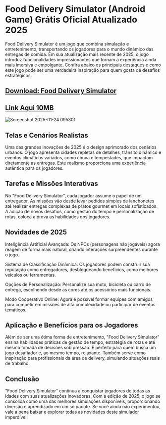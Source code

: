 # Food Delivery Simulator (Android Game) Grátis Oficial Atualizado 2025
Food Delivery Simulator é um jogo que combina simulação e entretenimento, transportando os jogadores para o mundo dinâmico das entregas de comida. Em sua atualização mais recente de 2025, o jogo introduz funcionalidades impressionantes que tornam a experiência ainda mais imersiva e empolgante. Confira abaixo os principais destaques e como este jogo pode ser uma verdadeira inspiração para quem gosta de desafios estratégicos.
## [Download: Food Delivery Simulator](https://apksil.com/food-delivery-simulator-apk/)
## [Link Aqui 10MB](https://t.me/apktsil)
![Screenshot 2025-01-24 095301](https://github.com/user-attachments/assets/f1d44c10-e042-4b3c-b919-b098881be8ac)

## Telas e Cenários Realistas
Uma das grandes inovações de 2025 é o design aprimorado dos cenários urbanos. O jogo apresenta cidades repletas de detalhes, trânsito dinâmico e eventos climáticos variados, como chuva e tempestades, que impactam diretamente as entregas. Este realismo proporciona uma experiência autêntica para os jogadores.

## Tarefas e Missões Interativas
No "Food Delivery Simulator", cada jogador assume o papel de um entregador. As missões vão desde levar pedidos simples de lanchonetes até realizar entregas complexas de pratos gourmet em locais sofisticados. A adição de novos desafios, como gestão do tempo e personalização de rotas, coloca à prova as habilidades dos jogadores.

## Novidades de 2025
Inteligência Artificial Avançada: Os NPCs (personagens não jogáveis) agora reagem de forma mais natural, criando interações surpreendentes durante o jogo.

Sistema de Classificação Dinâmica: Os jogadores podem construir sua reputação como entregadores, desbloqueando benefícios, como melhores veículos ou ferramentas.

Opções de Personalização: Personalize sua moto, bicicleta ou carro de entrega, escolhendo desde as cores até os acessórios mais funcionais.

Modo Cooperativo Online: Agora é possível formar equipes com amigos para competir em missões de alta complexidade ou participar de eventos temáticos.

## Aplicação e Benefícios para os Jogadores
Além de ser uma ótima forma de entretenimento, "Food Delivery Simulator" ensina habilidades práticas de gestão de tempo, estratégia de rotas e até mesmo tomada de decisões sob pressão. É perfeito para quem busca um jogo desafiador e, ao mesmo tempo, relaxante. Também serve como inspiração para profissionais da área de delivery, simulando situações reais de trabalho.

## Conclusão
"Food Delivery Simulator" continua a conquistar jogadores de todas as idades com suas atualizações inovadoras. Com a edição de 2025, o jogo se consolida como uma das melhores simulações disponíveis, proporcionando diversão e aprendizado em um só pacote. Se você ainda não experimentou, vale a pena baixar e explorar todas as novidades deste simulador imperdível!
